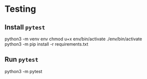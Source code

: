# Testing

## Install `pytest`

  python3 -m venv env
  chmod u+x env/bin/activate
  ./env/bin/activate
  python3 -m pip install -r requirements.txt

## Run `pytest`

  python3 -m pytest

